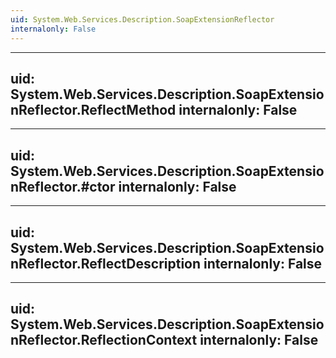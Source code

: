```yaml
---
uid: System.Web.Services.Description.SoapExtensionReflector
internalonly: False
---
```


---
uid: System.Web.Services.Description.SoapExtensionReflector.ReflectMethod
internalonly: False
---

---
uid: System.Web.Services.Description.SoapExtensionReflector.#ctor
internalonly: False
---

---
uid: System.Web.Services.Description.SoapExtensionReflector.ReflectDescription
internalonly: False
---

---
uid: System.Web.Services.Description.SoapExtensionReflector.ReflectionContext
internalonly: False
---

